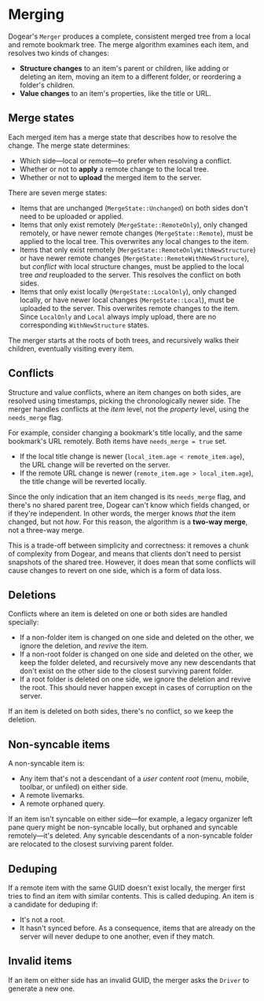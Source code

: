 # Merging

Dogear's `Merger` produces a complete, consistent merged tree from a local and remote bookmark tree. The merge algorithm examines each item, and resolves two kinds of changes:

* **Structure changes** to an item's parent or children, like adding or deleting an item, moving an item to a different folder, or reordering a folder's children.
* **Value changes** to an item's properties, like the title or URL.

## Merge states

Each merged item has a merge state that describes how to resolve the change. The merge state determines:

* Which side—local or remote—to prefer when resolving a conflict.
* Whether or not to **apply** a remote change to the local tree.
* Whether or not to **upload** the merged item to the server.

There are seven merge states:

* Items that are unchanged (`MergeState::Unchanged`) on both sides don't need to be uploaded or applied.
* Items that only exist remotely (`MergeState::RemoteOnly`), only changed remotely, or have newer remote changes (`MergeState::Remote`), must be applied to the local tree. This overwrites any local changes to the item.
* Items that only exist remotely (`MergeState::RemoteOnlyWithNewStructure`) or have newer remote changes (`MergeState::RemoteWithNewStructure`), but _conflict_ with local structure changes, must be applied to the local tree _and_ reuploaded to the server. This resolves the conflict on both sides.
* Items that only exist locally (`MergeState::LocalOnly`), only changed locally, or have newer local changes (`MergeState::Local`), must be uploaded to the server. This overwrites remote changes to the item. Since `LocalOnly` and `Local` always imply upload, there are no corresponding `WithNewStructure` states.

The merger starts at the roots of both trees, and recursively walks their children, eventually visiting every item.

## Conflicts

Structure and value conflicts, where an item changes on both sides, are resolved using timestamps, picking the chronologically newer side. The merger handles conflicts at the _item_ level, not the _property_ level, using the `needs_merge` flag.

For example, consider changing a bookmark's title locally, and the same bookmark's URL remotely. Both items have `needs_merge = true` set.

* If the local title change is newer (`local_item.age < remote_item.age`), the URL change will be reverted on the server.
* If the remote URL change is newer (`remote_item.age > local_item.age`), the title change will be reverted locally.

Since the only indication that an item changed is its `needs_merge` flag, and there's no shared parent tree, Dogear can't know which fields changed, or if they're independent. In other words, the merger knows _that_ the item changed, but not _how_. For this reason, the algorithm is a **two-way merge**, not a three-way merge.

This is a trade-off between simplicity and correctness: it removes a chunk of complexity from Dogear, and means that clients don't need to persist snapshots of the shared tree. However, it does mean that some conflicts will cause changes to revert on one side, which is a form of data loss.

## Deletions

Conflicts where an item is deleted on one or both sides are handled specially:

* If a non-folder item is changed on one side and deleted on the other, we ignore the deletion, and _revive_ the item.
* If a non-root folder is changed on one side and deleted on the other, we keep the folder deleted, and recursively move any new descendants that don't exist on the other side to the closest surviving parent folder.
* If a root folder is deleted on one side, we ignore the deletion and revive the root. This should never happen except in cases of corruption on the server.

If an item is deleted on both sides, there's no conflict, so we keep the deletion.

## Non-syncable items

A non-syncable item is:

* Any item that's not a descendant of a _user content root_ (menu, mobile, toolbar, or unfiled) on either side.
* A remote livemarks.
* A remote orphaned query.

If an item isn't syncable on either side—for example, a legacy organizer left pane query might be non-syncable locally, but orphaned and syncable remotely—it's deleted. Any syncable descendants of a non-syncable folder are relocated to the closest surviving parent folder.

## Deduping

If a remote item with the same GUID doesn't exist locally, the merger first tries to find an item with similar contents. This is called deduping. An item is a candidate for deduping if:

* It's not a root.
* It hasn't synced before. As a consequence, items that are already on the server will never dedupe to one another, even if they match.

## Invalid items

If an item on either side has an invalid GUID, the merger asks the `Driver` to generate a new one.
